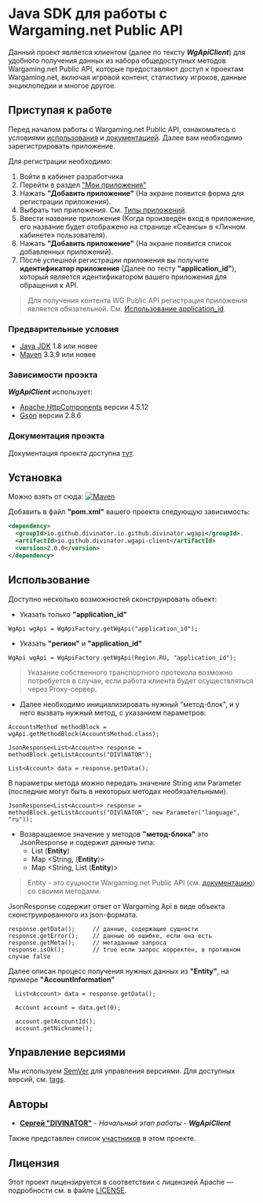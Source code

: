 # Java SDK для работы с Wargaming.net Public API
Данный проект является клиентом (далее по тексту <b><i>WgApiClient</i></b>) для удобного получения данных из набора общедоступных методов 
Wargaming.net Public API, которые предоставляют доступ к проектам Wargaming.net, включая игровой контент, 
статистику игроков, данные энциклопедии и многое другое.

## Приступая к работе
Перед началом работы с Wargaming.net Public API, ознакомьтесь с условиями 
[использования](https://developers.wargaming.net/documentation/rules/agreement/) 
и [документацией](https://developers.wargaming.net/reference/). Далее вам необходимо зарегистрировать приложение.

Для регистрации необходимо:
1. Войти в кабинет разработчика
2. Перейти в раздел ["Мои приложения"](https://developers.wargaming.net/applications/)
3. Нажать <b>"Добавить приложение"</b> (На экране появится форма для регистрации приложения).
4. Выбрать тип приложения. См. [Типы приложений](https://developers.wargaming.net/documentation/guide/principles/#application_types).
5. Ввести название приложения (Когда произведён вход в приложение, его название будет отображено на странице «Сеансы» 
в «Личном кабинете» пользователя).
6. Нажать <b>"Добавить приложение"</b> (На экране появится список добавленных приложений).
7. После успешной регистрации приложения вы получите <b>идентификатор приложения</b> (Далее по тесту <b>"application_id"</b>), 
который является идентификатором вашего приложения для обращения к API.

> Для получения контента WG Public API регистрация приложения является обязательной. См. [Использование application_id](https://developers.wargaming.net/documentation/guide/getting-started/#using_application_id). 

### Предварительные условия
* [Java JDK](http://www.oracle.com/technetwork/java/javase/downloads/index.html) 1.8 или новее
* [Maven](https://maven.apache.org/download.cgi) 3.3.9 или новее

### Зависимости проэкта
<b><i>WgApiClient</i></b> использует:
* [Apache HttpComponents](https://hc.apache.org/) версии 4.5.12
* [Gson](https://www.sites.google.com/site/gson/gson-user-guide) версии 2.8.6

### Документация проэкта
Документация проекта доступна [тут](https://divinator.github.io/docs/io.github.divinator.wgapi-client/index.html).

## Установка

Можно взять от сюда: [![Maven](https://img.shields.io/maven-central/v/io.github.divinator.wgapi.wgapi-client)](https://search.maven.org/artifact/io.github.divinator.io.github.divinator.wgapi/io.github.divinator.wgapi-client)

Добавить в файл <b>"pom.xml"</b> вашего проекта следующую зависимость:
```xml
<dependency>
  <groupId>io.github.divinator.io.github.divinator.wgapi</groupId>.                                     
  <artifactId>io.github.divinator.wgapi-client</artifactId>
  <version>2.0.0</version>
</dependency>
```

## Использование
Доступно несколько возможностей сконструировать обьект:
+ Указать только <b>"application_id"</b>
```
WgApi wgApi = WgApiFactory.getWgApi("application_id");
```
+  Указать <b>"регион"</b> и <b>"application_id"</b>
```
WgApi wgApi = WgApiFactory.getWgApi(Region.RU, "application_id");
```

> Указание собственного транспортного протокола возможно потребуется в случае, если работа клиента будет осуществляться через Proxy-сервер.

+ Далее необходимо инициализировать нужный "метод-блок", и у него вызвать нужный метод, с указанием параметров:
```
AccountsMethod methodBlock = wgApi.getMethodBlock(AccountsMethod.class);

JsonResponse<List<Account>> response = methodBlock.getListAccounts("DIVlNATOR");

List<Account> data = response.getData();
```

В параметры метода можно передать значение String или Parameter (последние могут быть в некоторых методах необязательными).

```
JsonResponse<List<Account>> response = methodBlock.getListAccounts("DIVlNATOR", new Parameter("language", "ru"));
```

+ Возвращаемое значение у методов <b>"метод-блока"</b> это JsonResponse и содержит данные типа:
  + List (<b>Entity</b>)
  + Map <String, (<b>Entity</b>)>
  + Map <String, List (<b>Entity</b>)>
    
> Entity - это сущности Wargaming.net Public API (см. [документацию](https://developers.wargaming.net/reference/)) со своими методами.

JsonResponse содержит ответ от Wargaming Api в виде объекта сконструированного из json-формата.
```
response.getData();     // данные, содержащие сущности
response.getError();    // данные об ошибке, если она есть
response.getMeta();     // метаданные запроса
response.isOk();        // true если запрос корректен, в противном случае false
```

Далее описан процесс получения нужных данных из <b>"Entity"</b>, на примере <b>"AccountInformation"</b>
```
  List<Account> data = response.getData();
  
  Account account = data.get(0);
          
  account.getAccountId();
  account.getNickname();
``` 

## Управление версиями
Мы используем [SemVer](http://semver.org/) для управления версиями. Для доступных версий, см. [tags](https://github.com/DIVINATOR/io.github.divinator.wgapi-client/tags). 

## Авторы
* **[Сергей "DIVINATOR"](https://divinator.github.io/)** - *Начальный этап работы* - <b><i>WgApiClient</i></b>

Также представлен список [участников](https://github.com/DIVINATOR/io.github.divinator.wgapi-client/graphs/contributors) в этом проекте.

## Лицензия

Этот проект лицензируется в соответствии с лицензией Apache — подробности см. в файле [LICENSE](LICENSE).
